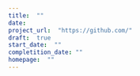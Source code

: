 ```yaml
---
title:  ""
date: 
project_url:  "https://github.com/"
draft:  true
start_date:  ""
completition_date: ""
homepage:  ""
---
```

